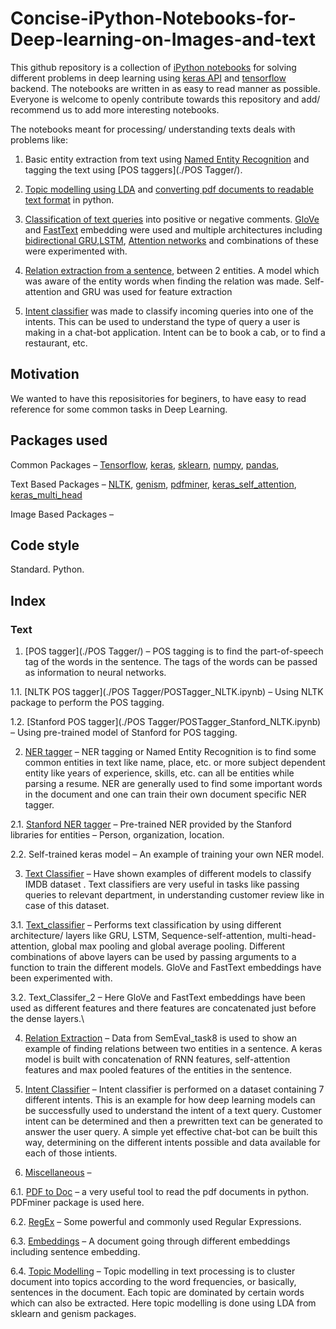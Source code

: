 # Concise-iPython-Notebooks-for-Deep-learning-on-Images-and-text

This github repository is a collection of [iPython notebooks](https://ipython.org/ipython-doc/3/notebook/notebook.html) for solving different problems in deep learning using [keras API](https://keras.io/) and [tensorflow](https://www.tensorflow.org/) backend. The notebooks are written in as easy to read manner as possible. Everyone is welcome to openly contribute towards this repository and add/ recommend us to add more interesting notebooks.

The notebooks meant for processing/ understanding texts deals with problems like:

1.	Basic entity extraction from text using [Named Entity Recognition](./Ner_tagger/) and tagging the text using [POS taggers](./POS Tagger/).

2.	[Topic modelling using LDA](./Miscellaneous/topic_modeling.ipynb) and [converting pdf documents to readable text format](./Miscellaneous/pdf_To_doc.ipynb) in python.

3.	[Classification of text queries](./Text_Classification/) into positive or negative comments. [GloVe](https://nlp.stanford.edu/projects/glove/) and [FastText](https://fasttext.cc/docs/en/english-vectors.html) embedding were used and multiple architectures including [bidirectional GRU](https://towardsdatascience.com/introduction-to-sequence-models-rnn-bidirectional-rnn-lstm-gru-73927ec9df15),[LSTM](http://colah.github.io/posts/2015-08-Understanding-LSTMs/), [Attention networks](http://www.wildml.com/2016/01/attention-and-memory-in-deep-learning-and-nlp/) and combinations of these were experimented with.

4.	[Relation extraction from a sentence](./Semantic_Relation_Extraction/), between 2 entities. A model which was aware of the entity words when finding the relation was made. Self-attention and GRU was used for feature extraction

5.	[Intent classifier](./Intent_classifier/) was made to classify incoming queries into one of the intents. This can be used to understand the type of query a user is making in a chat-bot application. Intent can be to book a cab, or to find a restaurant, etc.

## Motivation

We wanted to have this reposisitories for beginers, to have easy to read reference for some common tasks in Deep Learning.

## Packages used

Common Packages – [Tensorflow](https://www.tensorflow.org/), [keras](https://keras.io/), [sklearn](https://scikit-learn.org/), [numpy](http://www.numpy.org/), [pandas](https://pandas.pydata.org/),

Text Based Packages – [NLTK](https://www.nltk.org/), [genism](https://pypi.org/project/gensim/), [pdfminer](https://pypi.org/project/pdfminer/), [keras_self_attention](https://pypi.org/project/keras-self-attention/), [keras_multi_head](https://pypi.org/project/keras-multi-head/)

Image Based Packages –

## Code style

Standard. Python.

## Index  

### Text

1.	[POS tagger](./POS Tagger/) – POS tagging is to find the part-of-speech tag of the words in the sentence. The tags of the words can be passed as information to neural networks. 

1.1.	[NLTK POS tagger](./POS Tagger/POSTagger_NLTK.ipynb) – Using NLTK package to perform the POS tagging.

1.2.	[Stanford POS tagger](./POS Tagger/POSTagger_Stanford_NLTK.ipynb) – Using pre-trained model of Stanford for POS tagging.

2.	[NER tagger](./NER_tagger/) – NER tagging or Named Entity Recognition is to find some common entities in text like name, place, etc. or more subject dependent entity like years of experience, skills, etc. can all be entities while parsing a resume. NER are generally used to find some important words in the document and one can train their own document specific NER tagger.

2.1.	[Stanford NER tagger](./NER_tagger/NER_stanford_NLTK.ipynb) – Pre-trained NER provided by the Stanford libraries for entities – Person, organization, location.

2.2.	Self-trained keras model – An example of training your own NER model.

3.	[Text Classifier](./Text_Classification/) – Have shown examples of different models to classify IMDB dataset . Text classifiers are very useful in tasks like passing queries to relevant department, in understanding customer review like in case of this dataset. 

3.1.	[Text_classifier](./Text_Classification/classification_imdb.ipynb) – Performs text classification by using different architecture/ layers like GRU, LSTM, Sequence-self-attention, multi-head-attention, global max pooling and global average pooling. Different combinations of above layers can be used by passing arguments to a function to train the different models. GloVe and FastText embeddings have been experimented with.

3.2.	Text_Classifer_2 – Here GloVe and FastText embeddings have been used as different features and there features are concatenated just before the dense layers.\

4.	 [Relation Extraction](./Semantic_Relation_Extraction/) – Data from SemEval_task8 is used to show an example of finding relations between two entities in a sentence. A keras model is built with concatenation of RNN features, self-attention features and max pooled features of the entities in the sentence.

5.	[Intent Classifier](./Intent_classifier/) – Intent classifier is performed on a dataset containing 7 different intents. This is an example for how deep learning models can be successfully used to understand the intent of a text query. Customer intent can be determined and then a prewritten text can be generated to answer the user query. A simple yet effective chat-bot can be built this way, determining on the different intents possible and data available for each of those intients.

6.	[Miscellaneous](./Miscellaneous/) –

6.1.	[PDF to Doc](./Miscellaneous/pdf_To_doc.ipynb) – a very useful tool to read the pdf documents in python. PDFminer package is used here.

6.2.	[RegEx](./Miscellaneous/common_regex.md) – Some powerful and commonly used Regular Expressions.

6.3.	[Embeddings](./Miscellaneous/Word_Embedding.md) – A document going through different embeddings including sentence embedding.

6.4. [Topic Modelling](./Miscellaneous/topic_modeling.ipynb) – Topic modelling in text processing is to cluster document into topics according to the word frequencies, or basically, sentences in the document. Each topic are dominated by certain words which can also be extracted. Here topic modelling is done using LDA from sklearn and genism packages.


